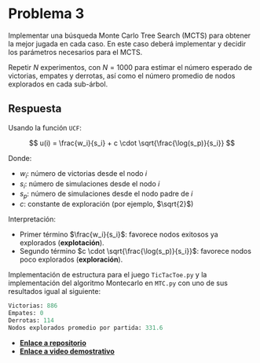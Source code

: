 # Problema 3

Implementar una búsqueda Monte Carlo Tree Search (MCTS) para obtener la mejor jugada en cada caso. En este caso deberá implementar y decidir los parámetros necesarios para el MCTS.

Repetir $N$ experimentos, con $N = 1000$ para estimar el número esperado de victorias, empates y derrotas, así como el número promedio de nodos explorados en cada sub-árbol.

## Respuesta

Usando la función `UCF`:

$$ u(i) = \frac{w_i}{s_i} + c \cdot \sqrt{\frac{\log(s_p)}{s_i}} $$

Donde:

- $w_i$: número de victorias desde el nodo $i$
- $s_i$: número de simulaciones desde el nodo $i$
- $s_p$: número de simulaciones desde el nodo padre de $i$
- $c$: constante de exploración (por ejemplo, $\sqrt{2}$)

Interpretación:

- Primer término $\frac{w_i}{s_i}$: favorece nodos exitosos ya explorados (**explotación**).
- Segundo término $c \cdot \sqrt{\frac{\log(s_p)}{s_i}}$: favorece nodos poco explorados (**exploración**).

Implementación de estructura para el juego `TicTacToe.py` y la implementación del algoritmo Montecarlo en `MTC.py` con uno de sus resultados igual al siguiente:

```python
Victorias: 886
Empates: 0
Derrotas: 114
Nodos explorados promedio por partida: 331.6
```

- [**Enlace a repositorio**](https://github.com/JosueSay/IntelligenceArtificial/blob/main/labs/lab6/problema3.md)
- [**Enlace a video demostrativo**](https://youtu.be/RUQL_VmOTkA)
